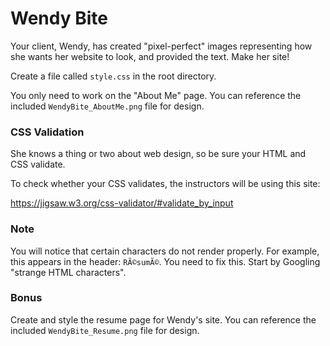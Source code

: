 # Wendy Bite

Your client, Wendy, has created "pixel-perfect" images representing how she
wants her website to look, and provided the text. Make her site!

Create a file called `style.css` in the root directory.

You only need to work on the "About Me" page. You can reference the included
`WendyBite_AboutMe.png` file for design.

### CSS Validation

She knows a thing or two about web design, so be sure your HTML and CSS
validate.

To check whether your CSS validates, the instructors will be using this site:

https://jigsaw.w3.org/css-validator/#validate_by_input

### Note

You will notice that certain characters do not render properly. For example,
this appears in the header: `RÃ©sumÃ©`. You need to fix this. Start by Googling
"strange HTML characters".

### Bonus

Create and style the resume page for Wendy's site. You can reference the
included `WendyBite_Resume.png` file for design.
